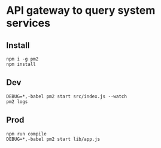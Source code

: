 # API gateway to query system services

## Install
```
npm i -g pm2
npm install
```

## Dev
```
DEBUG=*,-babel pm2 start src/index.js --watch
pm2 logs
```

## Prod
```
npm run compile
DEBUG=*,-babel pm2 start lib/app.js
```
